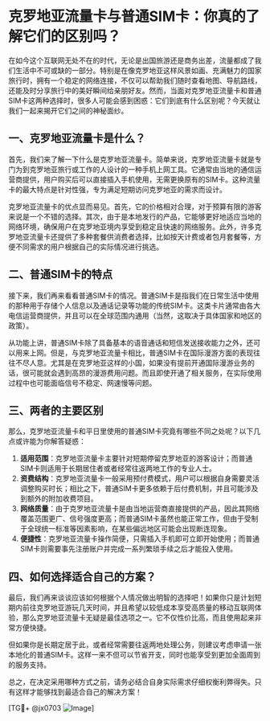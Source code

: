 # 克罗地亚流量卡与普通SIM卡：你真的了解它们的区别吗？

在如今这个互联网无处不在的时代，无论是出国旅游还是商务出差，流量都成了我们生活中不可或缺的一部分。特别是在像克罗地亚这样风景如画、充满魅力的国家旅行时，拥有一个稳定的网络连接，不仅可以帮助我们随时查看地图、导航路线，还能及时分享旅行中的美好瞬间给亲朋好友。然而，当面对克罗地亚流量卡和普通SIM卡这两种选择时，很多人可能会感到困惑：它们到底有什么区别呢？今天就让我们一起来揭开它们之间的神秘面纱。

## 一、克罗地亚流量卡是什么？

首先，我们来了解一下什么是克罗地亚流量卡。简单来说，克罗地亚流量卡就是专门为到克罗地亚旅行或工作的人设计的一种手机上网工具。它通常由当地的通信运营商提供，用户购买后可以直接插入手机使用，无需更换原有的SIM卡。这种流量卡的最大特点是针对性强，专为满足短期访问克罗地亚的需求而设计。

克罗地亚流量卡的优点显而易见。首先，它的价格相对合理，对于预算有限的游客来说是一个不错的选择。其次，由于是本地发行的产品，它能够更好地适应当地的网络环境，确保用户在克罗地亚境内享受到稳定且快速的网络服务。此外，许多克罗地亚流量卡还提供了多种套餐供消费者选择，比如按天计费或者包月套餐等，方便不同需求的用户根据自己的实际情况进行挑选。

## 二、普通SIM卡的特点

接下来，我们再来看看普通SIM卡的情况。普通SIM卡是指我们在日常生活中使用的那种用于存储个人信息以及通话记录等功能的传统SIM卡。这类卡片通常由各大电信运营商提供，并且可以在全球范围内通用（当然，这取决于具体国家和地区的政策）。

从功能上讲，普通SIM卡除了具备基本的语音通话和短信发送接收能力之外，还可以用来上网。但是，与克罗地亚流量卡相比，普通SIM卡在国际漫游方面的表现往往不尽人意。尤其是在克罗地亚这样的小国，如果没有提前开通国际漫游业务的话，很可能就会遇到高昂的漫游费用问题。而且即使开通了相关服务，在实际使用过程中也可能面临信号不稳定、网速慢等问题。

## 三、两者的主要区别

那么，克罗地亚流量卡和平日里使用的普通SIM卡究竟有哪些不同之处呢？以下几点或许能为你解答疑惑：

1. **适用范围**：克罗地亚流量卡主要针对短期停留克罗地亚的游客设计；而普通SIM卡则适用于长期居住者或者经常往返两地工作的专业人士。
2. **资费结构**：克罗地亚流量卡一般采用预付费模式，用户可以根据自身需要灵活调整购买时长；相比之下，普通SIM卡更多依赖于后付费机制，并且可能涉及到额外的附加收费项目。
3. **网络质量**：由于克罗地亚流量卡是由当地运营商直接提供的产品，因此其网络覆盖范围更广、信号强度更高；而普通SIM卡虽然也能正常工作，但由于受制于全球统一标准等因素影响，在某些偏远地区可能会出现断连现象。
4. **便捷性**：克罗地亚流量卡操作简便，只需插入手机即可立即开始使用；而普通SIM卡则需要事先注册账户并完成一系列繁琐手续之后才能投入使用。

## 四、如何选择适合自己的方案？

最后，我们再来谈谈应该如何根据个人情况做出明智的选择吧！如果你只是计划短期内前往克罗地亚游玩几天时间，并且希望以较低成本享受高质量的移动互联网体验，那么克罗地亚流量卡无疑是最佳选项之一。它不仅性价比高，而且使用起来非常方便快捷。

但如果你是长期定居于此，或者经常需要往返两地处理公务，则建议考虑申请一张本地化的普通SIM卡。这样一来不但可以节省开支，同时也能享受到更加全面周到的服务支持。

总之，在决定采用哪种方式之前，请务必结合自身实际需求仔细权衡利弊得失。只有这样才能够找到最适合自己的解决方案！

[TG💪+ @jx0703 ![Image](https://github.com/user-attachments/assets/dbca1d08-cadb-493c-b0ec-ad6f7a83f270)]